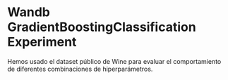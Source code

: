 # Wandb GradientBoostingClassification Experiment
 Hemos usado el dataset público de Wine para evaluar el comportamiento de diferentes combinaciones de hiperparámetros.
